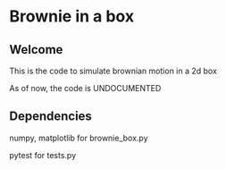 # Brownie in a box

## Welcome

This is the code to simulate brownian motion in a 2d box

As of now, the code is UNDOCUMENTED

## Dependencies

numpy, matplotlib for brownie_box.py

pytest for tests.py
